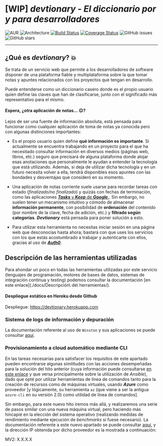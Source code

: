# **[WIP]** ***devtionary*** - *El diccionario por y para desarrolladores*

![AUR](https://img.shields.io/aur/license/yaourt.svg)
![Architecture](https://img.shields.io/badge/arch-microservices-f95f9a.svg)
[![Build Status](https://travis-ci.com/adrianmorente/devtionary.svg?branch=master)](https://travis-ci.com/adrianmorente/devtionary)
[![Coverage Status](https://coveralls.io/repos/github/adrianmorente/devtionary/badge.svg?branch=master)](https://coveralls.io/github/adrianmorente/devtionary?branch=master)
![GitHub issues](https://img.shields.io/github/issues/adrianmorente/devtionary.svg)
![GitHub stars](https://img.shields.io/github/stars/adrianmorente/devtionary.svg?style=social&label=Stars)

---

## ¿Qué es ***devtionary***? :boom:

Se trata de un servicio web que permite a los desarrolladores de software disponer de una plataforma fiable y multiplataforma sobre la que tomar notas y apuntes relacionados con los proyectos que tengan en desarrollo.

Puede entenderse como un diccionario casero donde es el propio usuario quien define las claves que han de clasificarse, junto con el significado más representativo para el mismo.

#### Espera, ¿otra aplicación de notas... :neutral_face:?

Lejos de ser una fuente de información absoluta, está pensada para funcionar como cualquier aplicación de toma de notas ya conocida pero con algunas distinciones importantes:

- Es el propio usuario quien define **qué información es importante**. Si actualmente se encuentra trabajando en un proyecto para el que ha necesitado consultar información en diversos medios (páginas web, libros, etc.) seguro que precisará de alguna plataforma donde alojar esas anotaciones que personalmente le ayudan a entender la tecnología que está utilizando. Además, si deja de utilizar dicha tecnología y en un futuro necesita volver a ella, tendrá disponibles esos apuntes con las bondades y desventajas que consideró en su momento.

- Una aplicación de notas corriente suele usarse para recordar tareas con estado (*finalizado/no finalizado*) y quizás con fechas de terminación, como las aplicaciones [***Tasks*** y ***Keep*** de ***Google***.](https://keep.google.com/). Sin embargo, no suelen tener un mecanismo intuitivo y cómodo de almacenar **información permanente**, con posibilidad de **ordenación** del contenido (por nombre de la clave, fecha de adición, etc.) y **filtrado según categorías**. ***Devtionary*** está pensada para poner solución a esto.

- Para utilizar esta herramienta no necesitas iniciar sesión en una página web que desconocías hasta ahora; bastará con que uses los servicios con los que estás acostumbrado a trabajar y autenticarte con ellos, gracias al uso de [***Auth0***](https://auth0.com/).

## Descripción de las herramientas utilizadas

Para ahondar un poco en todas las herramientas utilizadas por este servicio (lenguajes de programación, motores de bases de datos, sistemas de integración continua y testing) podemos consultar la documentación [en este enlace](./docs/Descripción\ de\ herramientas/).

#### Despliegue estático en Heroku desde Github

Despliegue: https://devtionary.herokuapp.com

### Sistema de logs de información y depuración

La documentación referente al uso de `Winston` y sus aplicaciones se puede consultar [aquí](https://github.com/adrianmorente/devtionary/tree/master/docs/Sistema%20de%20logs).

### Provisionamiento a cloud automático mediante CLI

En las tareas necesarias para satisfacer los requisitos de este apartado pueden encontrarse algunas similitudes con las acciones desempeñadas para la solución del hito anterior (cuya información puede consultarse [en este enlace](./docs/Provisionamiento/) y que versa principalmente sobre la utilización de *Ansible*), dado que opté por utilizar herramientas de línea de comandos tanto para la creación de recursos como de máquinas virtuales, usando ***Azure*** como proveedor [y lógicamente, su herramienta `az` (que viene a ser la antigua `azure-cli` en su versión 2.0) como utilidad de línea de comandos].

Sin embargo, para este nuevo hito iremos más allá, y realizaremos una serie de pasos similar con una nueva máquina virtual, pero haciendo más hincapié en la elección del sistema operativo (realizando medidas de rendimiento mediante ejecución de *benchmarks* si fuese necesario). La documentación referente a este nuevo apartado se puede consultar [aquí](./docs/Provisionamiento%20automático), y la dirección IP obtenida por dicho proveedor es la mostrada a continuación:

MV2: X.X.X.X
